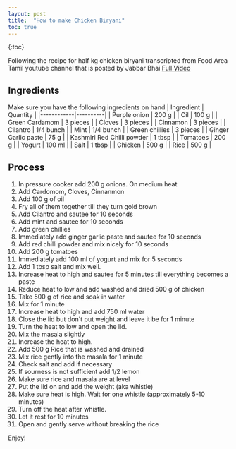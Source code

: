 ```yaml
---
layout: post
title:  "How to make Chicken Biryani"
toc: true
---
```

{:toc}

Following the recipe for half kg chicken biryani transcripted from Food Area Tamil youtube channel that is posted by Jabbar Bhai
[Full Video](https://www.youtube.com/watch?v=G8ClytkFM7Y&t=122s)

## Ingredients
Make sure you have the following ingredients on hand
| Ingredient | Quantity |
|------------|----------|
| Purple onion    | 200 g     |
| Oil    | 100 g     |
| Green Cardamom   | 3 pieces      |
| Cloves      | 3 pieces     |
| Cinnamon      | 3 pieces     |
| Cilantro      | 1/4 bunch     |
| Mint      | 1/4 bunch     |
| Green chillies      | 3 pieces     |
| Ginger Garlic paste      | 75 g     |
| Kashmiri Red Chilli powder      | 1 tbsp     |
| Tomatoes      | 200 g     |
| Yogurt      | 100 ml     |
| Salt      | 1 tbsp     |
| Chicken      | 500 g     |
| Rice      | 500 g     |

## Process
1. In pressure cooker add 200 g onions. On medium heat
2. Add Cardomom, Cloves, Cinnanmon
3. Add 100 g of oil
4. Fry all of them together till they turn gold brown
5. Add Cilantro and sautee for 10 seconds
6. Add mint and sautee for 10 seconds
7. Add green chillies
8. Immediately add ginger garlic paste and sautee for 10 seconds
9. Add red chilli powder and mix nicely for 10 seconds
10. Add 200 g tomatoes
11. Immediately add 100 ml of yogurt and mix for 5 seconds
12. Add 1 tbsp salt and mix well.
13. Increase heat to high and sautee for 5 minutes till everything becomes a paste
14. Reduce heat to low and add washed and dried 500 g of chicken
15. Take 500 g of rice and soak in water
15. Mix for 1 minute
16. Increase heat to high and add 750 ml water
17. Close the lid but don't put weight and leave it be for 1 minute
18. Turn the heat to low and open the lid.
19. Mix the masala slightly
20. Increase the heat to high.
21. Add 500 g Rice that is washed and drained
22. Mix rice gently into the masala for 1 minute
23. Check salt and add if necessary
24. If sourness is not sufficient add 1/2 lemon
25. Make sure rice and masala are at level
26. Put the lid on and add the weight (aka whistle)
27. Make sure heat is high. Wait for one whistle (approximately 5-10 minutes)
28. Turn off the heat after whistle.
29. Let it rest for 10 minutes
30. Open and gently serve without breaking the rice

Enjoy!
